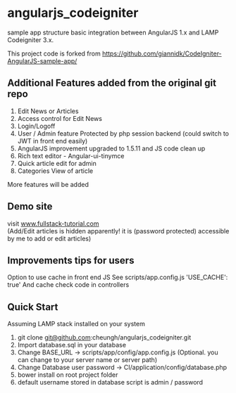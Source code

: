 # angularjs_codeigniter
sample app structure basic integration between AngularJS 1.x and LAMP Codeigniter 3.x. 

This project code is forked from 
https://github.com/giannidk/CodeIgniter-AngularJS-sample-app/  

## Additional Features added from the original git repo
1. Edit News or Articles  
2. Access control for Edit News  
3. Login/Logoff  
4. User / Admin feature Protected by php session backend  (could switch to JWT in front end easily)  
5. AngularJS improvement upgraded to 1.5.11 and JS code clean up  
6. Rich text editor - Angular-ui-tinymce  
7. Quick article edit for admin
8. Categories View of article  

More features will be added

## Demo site
visit www.fullstack-tutorial.com   
(Add/Edit articles is hidden apparently! it is (password protected) accessible by me to add or edit articles)  

## Improvements tips for users
Option to use cache in front end JS
See scripts/app.config.js   'USE_CACHE': true'
And cache check code in controllers

## Quick Start

Assuming LAMP stack installed on your system  
1. git clone git@github.com:cheungh/angularjs_codeigniter.git
2. Import database.sql in your database  
3. Change BASE_URL -> scripts/app/config/app.config.js (Optional. you can change to your server name or server path) 
4. Change Database user password  -> CI/application/config/database.php  
5. bower install on root project folder  
6. default username stored in database script is admin / password
